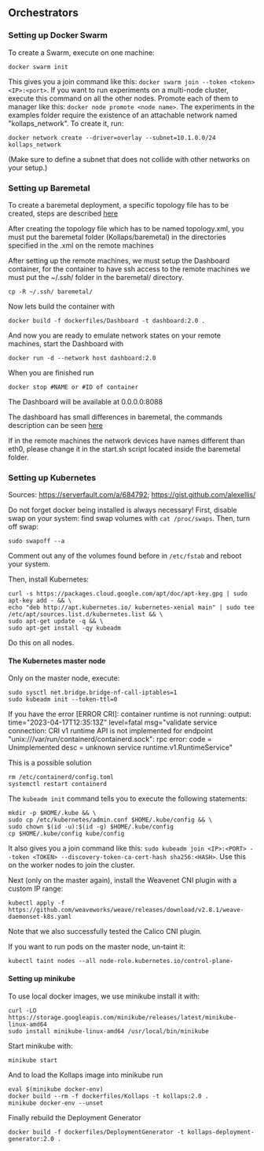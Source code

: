 ## Orchestrators

### Setting up Docker Swarm

To create a Swarm, execute on one machine:
```
docker swarm init
```
This gives you a join command like this: `docker swarm join --token <token> <IP>:<port>`.
If you want to run experiments on a multi-node cluster, execute this command on all the other nodes. Promote each of them to manager like this: `docker node promote <node name>`.
The experiments in the examples folder require the existence of an attachable network named "kollaps_network".
To create it, run:
```
docker network create --driver=overlay --subnet=10.1.0.0/24 kollaps_network
```
(Make sure to define a subnet that does not collide with other networks on your setup.)


### Setting up Baremetal

To create a baremetal deployment, a specific topology file has to be created, steps are described [here](https://github.com/miguelammatos/kollaps-private/wiki/Baremetal-experiments#topology-description)

After creating the topology file which has to be named topology.xml, you must put the baremetal folder (Kollaps/baremetal) in the directories specified in the .xml on the remote machines

After setting up the remote machines, we must setup the Dashboard container, for the container to have ssh access to the remote machines we must put the ~/.ssh/ folder in the baremetal/ directory.

```
cp -R ~/.ssh/ baremetal/
```

Now lets build the container with
```
docker build -f dockerfiles/Dashboard -t dashboard:2.0 .
```

And now you are ready to emulate network states on your remote machines, start the Dashboard with

```
docker run -d --network host dashboard:2.0
```

When you are finished run

```
docker stop #NAME or #ID of container
```

The Dashboard will be available at 0.0.0.0:8088

The dashboard has small differences in baremetal, the commands description can be seen [here](https://github.com/miguelammatos/kollaps-private/wiki/Baremetal-experiments#dashboard)

If in the remote machines the network devices have names different than eth0, please change it in the start.sh script located inside the baremetal folder.

### Setting up Kubernetes

Sources: https://serverfault.com/a/684792; https://gist.github.com/alexellis/

Do not forget docker being installed is always necessary!
First, disable swap on your system: find swap volumes with `cat /proc/swaps`. Then, turn off swap:

```
sudo swapoff --a
```

Comment out any of the volumes found before in `/etc/fstab` and reboot your system.

Then, install Kubernetes:

```
curl -s https://packages.cloud.google.com/apt/doc/apt-key.gpg | sudo apt-key add - && \
echo "deb http://apt.kubernetes.io/ kubernetes-xenial main" | sudo tee /etc/apt/sources.list.d/kubernetes.list && \
sudo apt-get update -q && \
sudo apt-get install -qy kubeadm
```

Do this on all nodes.

#### The Kubernetes master node

Only on the master node, execute:

```
sudo sysctl net.bridge.bridge-nf-call-iptables=1
sudo kubeadm init --token-ttl=0
```
If you have the error 
[ERROR CRI]: container runtime is not running: output: time="2023-04-17T12:35:13Z" level=fatal msg="validate service connection: CRI v1 runtime API is not implemented for endpoint \"unix:///var/run/containerd/containerd.sock\": rpc error: code = Unimplemented desc = unknown service runtime.v1.RuntimeService"

This is a possible solution

```
rm /etc/containerd/config.toml
systemctl restart containerd
```

The `kubeadm init` command tells you to execute the following statements:

```
mkdir -p $HOME/.kube && \
sudo cp /etc/kubernetes/admin.conf $HOME/.kube/config && \
sudo chown $(id -u):$(id -g) $HOME/.kube/config
cp $HOME/.kube/config kube/config
```

It also gives you a join command like this: `sudo kubeadm join <IP>:<PORT> --token <TOKEN> --discovery-token-ca-cert-hash sha256:<HASH>`. Use this on the worker nodes to join the cluster.

Next (only on the master again), install the Weavenet CNI plugin with a custom IP range:

```
kubectl apply -f https://github.com/weaveworks/weave/releases/download/v2.8.1/weave-daemonset-k8s.yaml
```
Note that we also successfully tested the Calico CNI plugin.

If you want to run pods on the master node, un-taint it:

```
kubectl taint nodes --all node-role.kubernetes.io/control-plane-
```


#### Setting up minikube

To use local docker images, we use minikube install it with:

```
curl -LO https://storage.googleapis.com/minikube/releases/latest/minikube-linux-amd64
sudo install minikube-linux-amd64 /usr/local/bin/minikube

```

Start minikube with:

```
minikube start
```

And to load the Kollaps image into minikube run

```
eval $(minikube docker-env)  
docker build --rm -f dockerfiles/Kollaps -t kollaps:2.0 .
minikube docker-env --unset
```

Finally rebuild the Deployment Generator

```
docker build -f dockerfiles/DeploymentGenerator -t kollaps-deployment-generator:2.0 .
```

